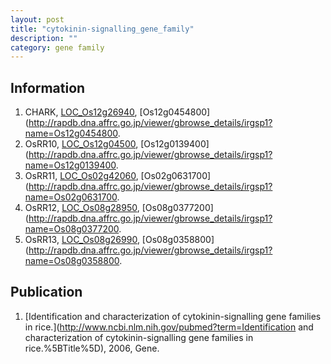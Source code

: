 ```yaml
---
layout: post
title: "cytokinin-signalling_gene_family"
description: ""
category: gene family
---
```


## Information
1. CHARK, [LOC_Os12g26940](http://rice.plantbiology.msu.edu/cgi-bin/ORF_infopage.cgi?orf=LOC_Os12g26940), [Os12g0454800](http://rapdb.dna.affrc.go.jp/viewer/gbrowse_details/irgsp1?name=Os12g0454800.
2. OsRR10, [LOC_Os12g04500](http://rice.plantbiology.msu.edu/cgi-bin/ORF_infopage.cgi?orf=LOC_Os12g04500), [Os12g0139400](http://rapdb.dna.affrc.go.jp/viewer/gbrowse_details/irgsp1?name=Os12g0139400.
3. OsRR11, [LOC_Os02g42060](http://rice.plantbiology.msu.edu/cgi-bin/ORF_infopage.cgi?orf=LOC_Os02g42060), [Os02g0631700](http://rapdb.dna.affrc.go.jp/viewer/gbrowse_details/irgsp1?name=Os02g0631700.
4. OsRR12, [LOC_Os08g28950](http://rice.plantbiology.msu.edu/cgi-bin/ORF_infopage.cgi?orf=LOC_Os08g28950), [Os08g0377200](http://rapdb.dna.affrc.go.jp/viewer/gbrowse_details/irgsp1?name=Os08g0377200.
5. OsRR13, [LOC_Os08g26990](http://rice.plantbiology.msu.edu/cgi-bin/ORF_infopage.cgi?orf=LOC_Os08g26990), [Os08g0358800](http://rapdb.dna.affrc.go.jp/viewer/gbrowse_details/irgsp1?name=Os08g0358800.

## Publication
1. [Identification and characterization of cytokinin-signalling gene families in rice.](http://www.ncbi.nlm.nih.gov/pubmed?term=Identification and characterization of cytokinin-signalling gene families in rice.%5BTitle%5D), 2006, Gene.


